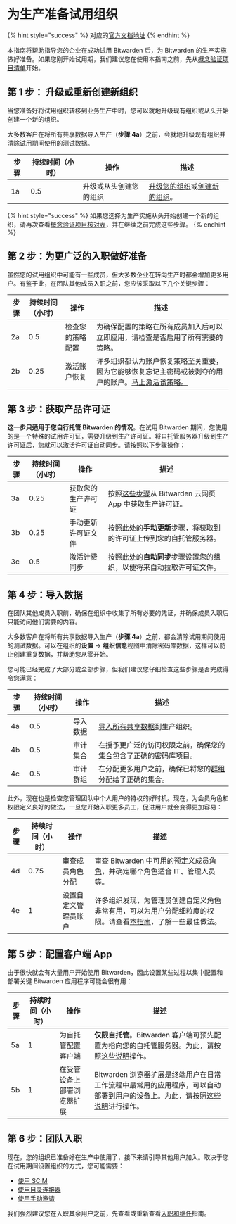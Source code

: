 # 为生产准备试用组织

{% hint style="success" %}
对应的[官方文档地址](https://bitwarden.com/help/prepare-your-org-for-prod/)
{% endhint %}

本指南将帮助指导您的企业在成功试用 Bitwarden 后，为 Bitwarden 的生产实施做好准备。如果您刚开始试用期，我们建议您在使用本指南之前，先从[概念验证项目清单](../../business-resources/proof-of-concept-project-checklist.md)开始。

## 第 1 步： 升级或重新创建新组织 <a href="#step-1-upgrade-or-restart-your-organization" id="step-1-upgrade-or-restart-your-organization"></a>

当您准备好将试用组织转移到业务生产中时，您可以就地升级现有组织或从头开始创建一个新的组织。

大多数客户在将所有共享数据导入生产（**步骤 4a**）之前，会就地升级现有组织并清除试用期间使用的测试数据。

| 步骤 | 持续时间（小时） | 操作          | 描述                                                                                                                                            |
| -- | -------- | ----------- | --------------------------------------------------------------------------------------------------------------------------------------------- |
| 1a | 0.5      | 升级或从头创建您的组织 | [升级您的组织](../../organizations/organizations.md#upgrade-an-organization)或[创建新的组织](../../organizations/organizations.md#create-an-organization)。 |

{% hint style="success" %}
如果您选择为生产实施从头开始创建一个新的组织，请再次查看[概念验证项目核对表](../../business-resources/proof-of-concept-project-checklist.md)，并在继续之前完成这些步骤。
{% endhint %}

## 第 2 步：为更广泛的入职做好准备 <a href="#step-2-prep-for-broader-onboarding" id="step-2-prep-for-broader-onboarding"></a>

虽然您的试用组织中可能有一些成员，但大多数企业在转向生产时都会增加更多用户。有鉴于此，在团队其他成员入职之前，您应该采取以下几个关键步骤：

| 步骤 | 持续时间（小时） | 操作       | 描述                                                                                              |
| -- | -------- | -------- | ----------------------------------------------------------------------------------------------- |
| 2a | 0.5      | 检查您的策略配置 | 为确保配置的策略在所有成员加入后可以立即应用，请检查是否启用了所有需要的策略。                                                         |
| 2b | 0.25     | 激活账户恢复   | 许多组织都认为账户恢复策略至关重要，因为它能够恢复忘记主密码或被剥夺的用户的账户。[马上激活该策略。](../../organizations/enterprise-policies.md) |

## 第 3 步：获取产品许可证 <a href="#step-3-get-a-production-license" id="step-3-get-a-production-license"></a>

**这一步只适用于您自行托管 Bitwarden 的情况**。在试用 Bitwarden 期间，您使用的是一个特殊的试用许可证，需要升级到生产许可证。将自托管服务器升级到生产许可证后，您就可以激活许可证自动同步。请按照以下步骤操作：

| 步骤 | 持续时间（小时） | 操作        | 描述                                                                                                   |
| -- | -------- | --------- | ---------------------------------------------------------------------------------------------------- |
| 3a | 0.25     | 获取您的生产许可证 | 按照[这些步骤](../../self-hosting/licensing.md#retrieve-organization-license)从 Bitwarden 云网页 App 中获取生产许可证。 |
| 3b | 0.25     | 手动更新许可证文件 | 按照[此处](../../self-hosting/licensing.md#update-organization-license)的**手动更新**步骤，将获取到的许可证上传到您的自托管服务器。  |
| 3c | 0.5      | 激活计费同步    | 按照[此处](../../self-hosting/licensing.md#update-organization-license)的**自动同步**步骤设置您的组织，以便将来自动拉取许可证文件。  |

## 第 4 步：导入数据 <a href="#step-4-import-your-data" id="step-4-import-your-data"></a>

在团队其他成员入职前，确保在组织中收集了所有必要的凭证，并确保成员入职后只能访问他们需要的内容。

大多数客户在将所有共享数据导入生产（**步骤 4a**）之前，都会清除试用期间使用的测试数据。可以在组织的**设置** → **组织信息**视图中清除密码库数据，这样可以防止创建重复数据，并帮助您从零开始。

您可能已经完成了大部分或全部步骤，但我们建议您仔细检查这些步骤是否完成得令您满意：

| 步骤 | 持续时间（小时） | 操作   | 描述                                                                              |
| -- | -------- | ---- | ------------------------------------------------------------------------------- |
| 4a | 0.5      | 导入数据 | [导入所有共享数据](../../import-export/import-data-to-an-organization.md)到生产组织。         |
| 4b | 0.5      | 审计集合 | 在授予更广泛的访问权限之前，确保您的[集合](../organization-basics/about-collections.md)包含了正确的密码库项目。 |
| 4c | 0.5      | 审计群组 | 在分配更多用户之前，确保已将您的[群组](../../organizations/groups.md)分配给了正确的集合。                   |

此外，现在也是检查您管理团队中个人用户的特权的好时机。现在，为会员角色和权限定义良好的做法，一旦您开始入职更多员工，促进用户就会变得更加容易：

| 步骤 | 持续时间（小时） | 操作         | 描述                                                                                                                                                  |
| -- | -------- | ---------- | --------------------------------------------------------------------------------------------------------------------------------------------------- |
| 4d | 0.75     | 审查成员角色分配   | 审查 Bitwarden 中可用的预定义[成员角色](../user-management/member-roles-and-permissions.md)，并确定哪个角色适合 IT、管理人员等。                                                  |
| 4e | 1        | 设置自定义管理员账户 | 许多组织发现，为管理员创建自定义角色非常有用，可以为用户分配细粒度的权限。请查看[本指南](https://bitwarden.com/resources/setting-up-administrative-accounts-with-lesser-privileges/)，了解一些最佳做法。 |

## 第 5 步：配置客户端 App <a href="#step-5-configure-client-apps" id="step-5-configure-client-apps"></a>

由于很快就会有大量用户开始使用 Bitwarden，因此设置某些过程以集中配置和部署关键 Bitwarden 应用程序可能会很有用：

| 步骤 | 持续时间（小时） | 操作            | 描述                                                                                                                                         |
| -- | -------- | ------------- | ------------------------------------------------------------------------------------------------------------------------------------------ |
| 5a | 1        | 为自托管配置客户端     | **仅限自托管**。Bitwarden 客户端可预先配置为指向您的自托管服务器。为此，请按照[这些说明](../deploy-client-apps/connect-managed-devices.md)操作。                                  |
| 5b | 1        | 在受管设备上部署浏览器扩展 | Bitwarden 浏览器扩展是终端用户在日常工作流程中最常用的应用程序，可以自动部署到用户的设备上。为此，请按照[这些说明](../deploy-client-apps/deploy-browser-extensions/browserext-deploy.md)进行操作。 |

## 第 6 步：团队入职 <a href="#step-6-onboard-your-team" id="step-6-onboard-your-team"></a>

现在，您的组织已准备好在生产中使用了，接下来请引导其他用户加入。取决于您在试用期间设置组织的方式，您可能需要：

* [使用 SCIM](../../scim/about-scim.md)
* [使用目录连接器](../../directory-connector/about-directory-connector.md)
* [使用手动邀请](../../organizations/user-management.md#onboard-users)

我们强烈建议您在入职其余用户之前，先查看或重新查看[入职和继任](../../business-resources/onboarding-and-succession.md)指南。
